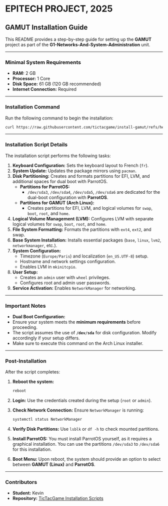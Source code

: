 # EPITECH PROJECT, 2025

## GAMUT Installation Guide

This README provides a step-by-step guide for setting up the **GAMUT** project as part of the **G1-Networks-And-System-Administration** unit.

---

### **Minimal System Requirements**
- **RAM:** 2 GB  
- **Processor:** 1 Core  
- **Disk Space:** 61 GB (120 GB recommended)  
- **Internet Connection:** Required  

---

### **Installation Command**
Run the following command to begin the installation:  
```bash
curl https://raw.githubusercontent.com/tictacgame/install-gamut/refs/heads/master/arch-x-parrot.sh -o install.sh && chmod +x install.sh && ./install.sh
```

---

### **Installation Script Details**

The installation script performs the following tasks:

1. **Keyboard Configuration:** Sets the keyboard layout to French (`fr`).  
2. **System Update:** Updates the package mirrors using `pacman`.  
3. **Disk Partitioning:** Creates and formats partitions for EFI, LVM, and additional spaces for dual boot with ParrotOS.  
    - **Partitions for ParrotOS:**  
      - `/dev/sda3`, `/dev/sda4`, `/dev/sda5`, `/dev/sda6` are dedicated for the dual-boot configuration with **ParrotOS**.
    - **Partitions for GAMUT (Arch Linux):**  
      - Creates partitions for EFI, LVM, and logical volumes for `swap`, `boot`, `root`, and `home`.  
4. **Logical Volume Management (LVM):** Configures LVM with separate logical volumes for `swap`, `boot`, `root`, and `home`.  
5. **File System Formatting:** Formats the partitions with `ext4`, `ext2`, and swap.  
6. **Base System Installation:** Installs essential packages (`base`, `linux`, `lvm2`, `networkmanager`, etc.).  
7. **System Configuration:**
   - Timezone (`Europe/Paris`) and localization (`en_US.UTF-8`) setup.  
   - Hostname and network settings configuration.  
   - Enables LVM in `mkinitcpio`.  
8. **User Setup:**  
   - Creates an `admin` user with `wheel` privileges.  
   - Configures root and admin user passwords.  
9. **Service Activation:** Enables `NetworkManager` for networking.  

---

### **Important Notes**
- **Dual Boot Configuration:**
- Ensure your system meets the **minimum requirements** before proceeding.  
- The script assumes the use of **`/dev/sda`** for disk configuration. Modify accordingly if your setup differs.  
- Make sure to execute this command on the Arch Linux installer.

---

### **Post-Installation**
After the script completes:

1. **Reboot the system:**  
   ```bash
   reboot
   ```

2. **Login:** Use the credentials created during the setup (`root` or `admin`).  

3. **Check Network Connection:** Ensure `NetworkManager` is running:  
   ```bash
   systemctl status NetworkManager
   ```

4. **Verify Disk Partitions:** Use `lsblk` or `df -h` to check mounted partitions.

5. **Install ParrotOS:** You must install ParrotOS yourself, as it requires a graphical installation. You can use the partitions `/dev/sda3` to `/dev/sda6` for this installation.

5. **Boot Menu:** Upon reboot, the system should provide an option to select between **GAMUT (Linux)** and **ParrotOS**.

---

### **Contributors**
- **Student:** Kevin  
- **Repository:** [TicTacGame Installation Scripts](https://github.com/tictacgame/install-gamut)
